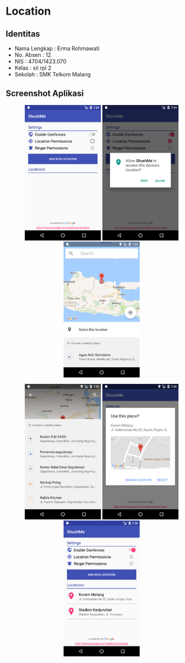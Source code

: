 # Location
## Identitas
* Nama Lengkap : Erma Rohmawati
* No. Absen : 12
* NIS : 4704/1423.070
* Kelas : xii rpl 2
* Sekolah : SMK Telkom Malang

## Screenshot Aplikasi
<p align="center">
  <img src="https://github.com/erma456/Location/blob/master/screenshots/ss%20(1).png" width="200"/>
  <img src="https://github.com/erma456/Location/blob/master/screenshots/ss%20(2).png" width="200"/>
  <img src="https://github.com/erma456/Location/blob/master/screenshots/ss%20(3).png" width="200"/>
</p>
<p align="center">
  <img src="https://github.com/erma456/Location/blob/master/screenshots/ss%20(4).png" width="200"/>
  <img src="https://github.com/erma456/Location/blob/master/screenshots/ss%20(5).png" width="200"/>
  <img src="https://github.com/erma456/Location/blob/master/screenshots/ss%20(6).png" width="200"/>
</p>
